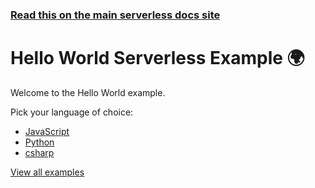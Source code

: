 <!--
title: Hello World Example
menuText: Hello World Example
description: Example of creating a Hello World function in Node.js and Python with the Serverless framework
layout: Doc
-->

<!-- DOCS-SITE-LINK:START automatically generated  -->
### [Read this on the main serverless docs site](https://www.serverless.com/framework/docs/providers/aws/examples/hello-world/)
<!-- DOCS-SITE-LINK:END -->

# Hello World Serverless Example 🌍

Welcome to the Hello World example.

Pick your language of choice:

* [JavaScript](./node)
* [Python](./python)
* [csharp](./csharp)

[View all examples](https://www.serverless.com/framework/docs/providers/aws/examples/)
